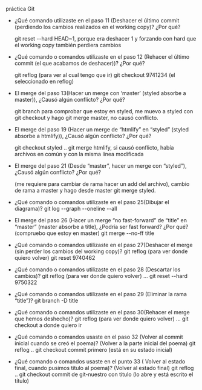 práctica Git


- ¿Qué comando utilizaste en el paso 11 (Deshacer el último commit (perdiendo los cambios realizados en el working copy)? ¿Por qué? 

	git reset --hard HEAD~1, porque era deshacer 1 y forzando con hard que el working copy también perdiera cambios

- ¿Qué comando o comandos utilizaste en el paso 12 (Rehacer el último commit (el que acabamos de deshacer))? ¿Por qué?

	git reflog (para ver al cual tengo que ir) git checkout 9741234 (el seleccionado en reflog)

- El merge del paso 13(Hacer un merge con ‘master’ (styled absorbe a master)), ¿Causó algún conflicto? ¿Por qué? 

	git branch para comprobar que estoy en styled, me muevo a styled con git checkout y hago git merge master, no causó conflicto.

- El merge del paso 19 (Hacer un merge de “htmlify” en “styled” (styled absorbe a htmlify)), ¿Causó algún conflicto? ¿Por qué?

	git checkout styled .. git merge htmlify, si causó conflicto, había archivos en común y con la misma línea modificada

- El merge del paso 21 (Desde “master”, hacer un merge con “styled”), ¿Causó algún conflicto? ¿Por qué? 

	(me requiere para cambiar de rama hacer un add del archivo), cambio de rama a master y hago desde master git merge styled. 

- ¿Qué comando o comandos utilizaste en el paso 25(Dibujar el diagrama)?
	git log --graph --oneline --all 

- El merge del paso 26 (Hacer un merge “no fast-forward” de “title” en “master” (master absorbe a title), ¿Podría ser fast forward? ¿Por qué? 
	(compruebo que estoy en master) git merge --no-ff title

- ¿Qué comando o comandos utilizaste en el paso 27(Deshacer el merge (sin perder los cambios del working copy)? 
	git reflog (para ver donde quiero volver) git reset 9740462

- ¿Qué comando o comandos utilizaste en el paso 28 (Descartar los cambios)? 
	git reflog (para ver donde quiero volver) … git reset --hard 9750322

- ¿Qué comando o comandos utilizaste en el paso 29 (Eliminar la rama “title”)? 
	git branch -D title
- ¿Qué comando o comandos utilizaste en el paso 30(Rehacer el merge que hemos deshecho)? 
 	git reflog (para ver donde quiero volver) … git checkout a donde quiero ir
- ¿Qué comando o comandos usaste en el paso 32 (Volver al commit inicial cuando se creó el poema)? 
	(Volver a la parte inicial del poema) git reflog .. git checkout commit primero (está en su estado inicial)
- ¿Qué comando o comandos usaste en el punto 33 ( Volver al estado final, cuando pusimos título al poema)?
	(Volver al estado final) git reflog .. git checkout commit de git-nuestro con titulo (lo abre y está escrito el título)


